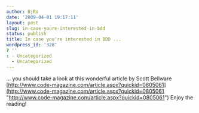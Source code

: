 ```yaml
---
author: BjRo
date: '2009-04-01 19:17:11'
layout: post
slug: in-case-youre-interested-in-bdd
status: publish
title: In case you're interested in BDD ...
wordpress_id: '328'
? ''
: - Uncategorized
  - Uncategorized
---
```


... you should take a look at this wonderful article by Scott Bellware
[http://www.code-magazine.com/article.aspx?quickid=0805061](http://www.code-magazine.com/article.aspx?quickid=0805061 "http://www.code-magazine.com/article.aspx?quickid=0805061")
Enjoy the reading!
